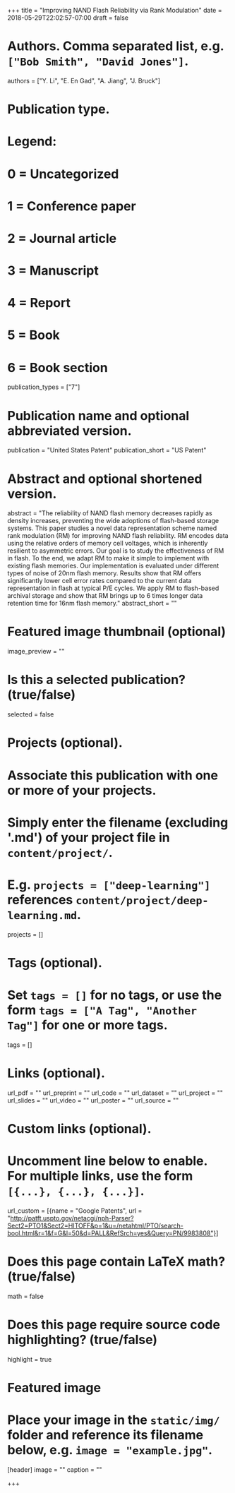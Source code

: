 +++
title = "Improving NAND Flash Reliability via Rank Modulation"
date = 2018-05-29T22:02:57-07:00
draft = false

# Authors. Comma separated list, e.g. `["Bob Smith", "David Jones"]`.
authors = ["Y. Li", "E. En Gad", "A. Jiang", "J. Bruck"]

# Publication type.
# Legend:
# 0 = Uncategorized
# 1 = Conference paper
# 2 = Journal article
# 3 = Manuscript
# 4 = Report
# 5 = Book
# 6 = Book section
publication_types = ["7"]

# Publication name and optional abbreviated version.
publication = "United States Patent"
publication_short = "US Patent"

# Abstract and optional shortened version.
abstract = "The reliability of NAND flash memory decreases rapidly as density increases, preventing the wide adoptions of flash-based storage systems. This paper studies a novel data representation scheme named rank modulation (RM) for improving NAND flash reliability. RM encodes data using the relative orders of memory cell voltages, which is inherently resilient to asymmetric errors. Our goal is to study the effectiveness of RM in flash. To the end, we adapt RM to make it simple to implement with existing flash memories. Our implementation is evaluated under different types of noise of 20nm flash memory. Results show that RM offers significantly lower cell error rates compared to the current data representation in flash at typical P/E cycles. We apply RM to flash-based archival storage and show that RM brings up to 6 times longer data retention time for 16nm flash memory."
abstract_short = ""

# Featured image thumbnail (optional)
image_preview = ""

# Is this a selected publication? (true/false)
selected = false

# Projects (optional).
#   Associate this publication with one or more of your projects.
#   Simply enter the filename (excluding '.md') of your project file in `content/project/`.
#   E.g. `projects = ["deep-learning"]` references `content/project/deep-learning.md`.
projects = []

# Tags (optional).
#   Set `tags = []` for no tags, or use the form `tags = ["A Tag", "Another Tag"]` for one or more tags.
tags = []

# Links (optional).
url_pdf = ""
url_preprint = ""
url_code = ""
url_dataset = ""
url_project = ""
url_slides = ""
url_video = ""
url_poster = ""
url_source = ""

# Custom links (optional).
#   Uncomment line below to enable. For multiple links, use the form `[{...}, {...}, {...}]`.
url_custom = [{name = "Google Patents", url = "http://patft.uspto.gov/netacgi/nph-Parser?Sect2=PTO1&Sect2=HITOFF&p=1&u=/netahtml/PTO/search-bool.html&r=1&f=G&l=50&d=PALL&RefSrch=yes&Query=PN/9983808"}]

# Does this page contain LaTeX math? (true/false)
math = false

# Does this page require source code highlighting? (true/false)
highlight = true

# Featured image
# Place your image in the `static/img/` folder and reference its filename below, e.g. `image = "example.jpg"`.
[header]
image = ""
caption = ""

+++
